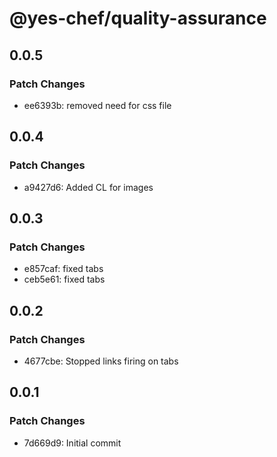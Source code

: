 # @yes-chef/quality-assurance

## 0.0.5

### Patch Changes

- ee6393b: removed need for css file

## 0.0.4

### Patch Changes

- a9427d6: Added CL for images

## 0.0.3

### Patch Changes

- e857caf: fixed tabs
- ceb5e61: fixed tabs

## 0.0.2

### Patch Changes

- 4677cbe: Stopped links firing on tabs

## 0.0.1

### Patch Changes

- 7d669d9: Initial commit
